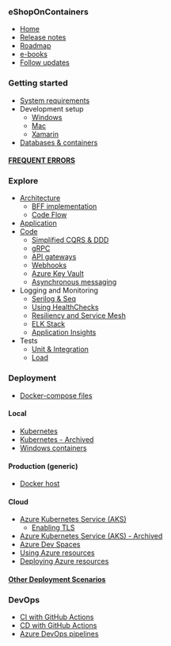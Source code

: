 ### eShopOnContainers

- [Home](Home)
- [Release notes](Release-notes)
- [Roadmap](Roadmap)
- [e-books](eBooks)
- [Follow updates](https://github.com/dotnet-architecture/News/issues?q=is%3Aopen+is%3Aissue)

### Getting started

- [System requirements](System-requirements)
- Development setup
  - [Windows](Windows-setup)
  - [Mac](Mac-setup)
  - [Xamarin](Xamarin-setup)
- [Databases & containers](Databases-and-containers)

#### [FREQUENT ERRORS](Frequent-errors)

### Explore

- [Architecture](Architecture)
  - [BFF implementation](BFF-implementation)
  - [Code Flow](Code-Flow)
- [Application](Explore-the-application)
- [Code](Explore-the-code)
  - [Simplified CQRS & DDD](Simplified-CQRS-and-DDD)
  - [gRPC](gRPC)
  - [API gateways](API-gateways)
  - [Webhooks](Webhooks)
  - [Azure Key Vault](Azure-Key-Vault)
  - [Asynchronous messaging](Asynchronous-messaging)  
- Logging and Monitoring
  - [Serilog & Seq](Serilog-and-Seq)
  - [Using HealthChecks](Using-HealthChecks)
  - [Resiliency and Service Mesh](Resiliency-and-Service-Mesh)
  - [ELK Stack](ELK-Stack)
  - [Application Insights](Application-Insights)
- Tests
  - [Unit & Integration](Unit-and-integration-testing)
  - [Load](Load-testing)

### Deployment

- [Docker-compose files](Docker-compose-deployment-files)

#### Local

- [Kubernetes](Deploy-to-Local-Kubernetes)
- [Kubernetes - Archived](Deploy-to-Local-Kubernetes-Archived)
- [Windows containers](Deploy-to-Windows-containers)

#### Production (generic)

- [Docker host](Docker-host)

#### Cloud

- [Azure Kubernetes Service (AKS)](Deploy-to-Azure-Kubernetes-Service-(AKS))
  - [Enabling TLS](AKS-TLS)
- [Azure Kubernetes Service (AKS) - Archived](Deploy-to-Azure-Kubernetes-Service-(AKS)-Archived)
- [Azure Dev Spaces](Azure-Dev-Spaces)
- [Using Azure resources](Using-Azure-resources)
- [Deploying Azure resources](Deploying-Azure-resources)

#### [Other Deployment Scenarios](Other-Deployment-Scenarios)

### DevOps

- [CI with GitHub Actions](GitHub-Actions)
- [CD with GitHub Actions](Deployment-With-GitHub-Actions)
- [Azure DevOps pipelines](Azure-DevOps-pipelines)
